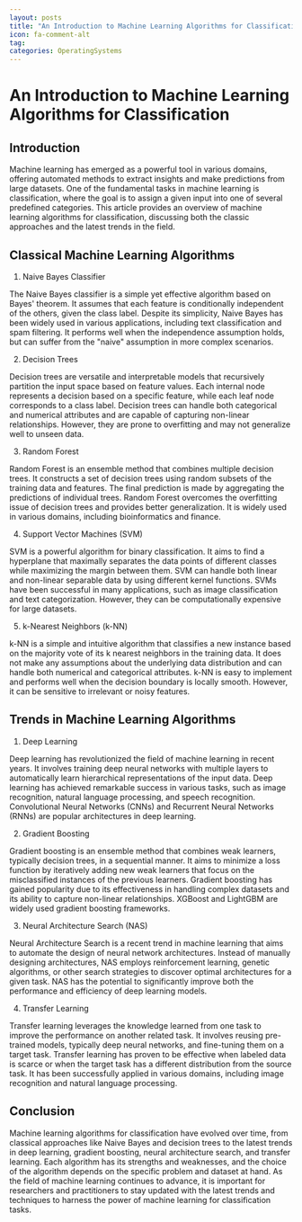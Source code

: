 ```yaml
---
layout: posts
title: "An Introduction to Machine Learning Algorithms for Classification"
icon: fa-comment-alt
tag:      
categories: OperatingSystems
---
```



# An Introduction to Machine Learning Algorithms for Classification

## Introduction

Machine learning has emerged as a powerful tool in various domains, offering automated methods to extract insights and make predictions from large datasets. One of the fundamental tasks in machine learning is classification, where the goal is to assign a given input into one of several predefined categories. This article provides an overview of machine learning algorithms for classification, discussing both the classic approaches and the latest trends in the field.

## Classical Machine Learning Algorithms

1. Naive Bayes Classifier

The Naive Bayes classifier is a simple yet effective algorithm based on Bayes' theorem. It assumes that each feature is conditionally independent of the others, given the class label. Despite its simplicity, Naive Bayes has been widely used in various applications, including text classification and spam filtering. It performs well when the independence assumption holds, but can suffer from the "naive" assumption in more complex scenarios.

2. Decision Trees

Decision trees are versatile and interpretable models that recursively partition the input space based on feature values. Each internal node represents a decision based on a specific feature, while each leaf node corresponds to a class label. Decision trees can handle both categorical and numerical attributes and are capable of capturing non-linear relationships. However, they are prone to overfitting and may not generalize well to unseen data.

3. Random Forest

Random Forest is an ensemble method that combines multiple decision trees. It constructs a set of decision trees using random subsets of the training data and features. The final prediction is made by aggregating the predictions of individual trees. Random Forest overcomes the overfitting issue of decision trees and provides better generalization. It is widely used in various domains, including bioinformatics and finance.

4. Support Vector Machines (SVM)

SVM is a powerful algorithm for binary classification. It aims to find a hyperplane that maximally separates the data points of different classes while maximizing the margin between them. SVM can handle both linear and non-linear separable data by using different kernel functions. SVMs have been successful in many applications, such as image classification and text categorization. However, they can be computationally expensive for large datasets.

5. k-Nearest Neighbors (k-NN)

k-NN is a simple and intuitive algorithm that classifies a new instance based on the majority vote of its k nearest neighbors in the training data. It does not make any assumptions about the underlying data distribution and can handle both numerical and categorical attributes. k-NN is easy to implement and performs well when the decision boundary is locally smooth. However, it can be sensitive to irrelevant or noisy features.

## Trends in Machine Learning Algorithms

1. Deep Learning

Deep learning has revolutionized the field of machine learning in recent years. It involves training deep neural networks with multiple layers to automatically learn hierarchical representations of the input data. Deep learning has achieved remarkable success in various tasks, such as image recognition, natural language processing, and speech recognition. Convolutional Neural Networks (CNNs) and Recurrent Neural Networks (RNNs) are popular architectures in deep learning.

2. Gradient Boosting

Gradient boosting is an ensemble method that combines weak learners, typically decision trees, in a sequential manner. It aims to minimize a loss function by iteratively adding new weak learners that focus on the misclassified instances of the previous learners. Gradient boosting has gained popularity due to its effectiveness in handling complex datasets and its ability to capture non-linear relationships. XGBoost and LightGBM are widely used gradient boosting frameworks.

3. Neural Architecture Search (NAS)

Neural Architecture Search is a recent trend in machine learning that aims to automate the design of neural network architectures. Instead of manually designing architectures, NAS employs reinforcement learning, genetic algorithms, or other search strategies to discover optimal architectures for a given task. NAS has the potential to significantly improve both the performance and efficiency of deep learning models.

4. Transfer Learning

Transfer learning leverages the knowledge learned from one task to improve the performance on another related task. It involves reusing pre-trained models, typically deep neural networks, and fine-tuning them on a target task. Transfer learning has proven to be effective when labeled data is scarce or when the target task has a different distribution from the source task. It has been successfully applied in various domains, including image recognition and natural language processing.

## Conclusion

Machine learning algorithms for classification have evolved over time, from classical approaches like Naive Bayes and decision trees to the latest trends in deep learning, gradient boosting, neural architecture search, and transfer learning. Each algorithm has its strengths and weaknesses, and the choice of the algorithm depends on the specific problem and dataset at hand. As the field of machine learning continues to advance, it is important for researchers and practitioners to stay updated with the latest trends and techniques to harness the power of machine learning for classification tasks.